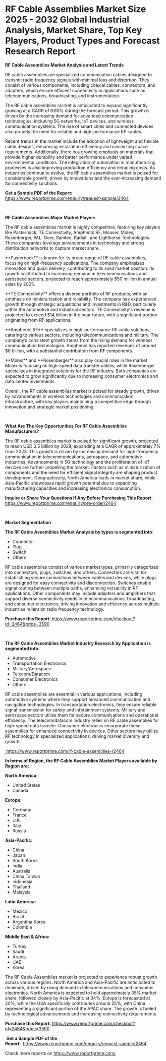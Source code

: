<p><h1>RF Cable Assemblies Market Size 2025 - 2032 Global Industrial Analysis, Market Share, Top Key Players, Product Types and Forecast Research Report</h1></p><p><strong>RF Cable Assemblies Market Analysis and Latest Trends</strong></p>
<p><p>RF cable assemblies are specialized communication cables designed to transmit radio frequency signals with minimal loss and distortion. They consist of various components, including coaxial cables, connectors, and adapters, which ensure efficient connectivity in applications such as telecommunications, broadcasting, and instrumentation.</p><p>The RF cable assemblies market is anticipated to expand significantly, growing at a CAGR of 6.60% during the forecast period. This growth is driven by the increasing demand for advanced communication technologies, including 5G networks, IoT devices, and wireless communication systems. The rise of smart cities and connected devices also propels the need for reliable and high-performance RF cables.</p><p>Recent trends in the market include the adoption of lightweight and flexible cable designs, enhancing installation efficiency and minimizing space requirements. Additionally, there is a growing emphasis on materials that provide higher durability and better performance under varied environmental conditions. The integration of automation in manufacturing processes is also improving production efficiency and reducing costs. As industries continue to evolve, the RF cable assemblies market is poised for considerable growth, driven by innovations and the ever-increasing demand for connectivity solutions.</p></p>
<p><strong>Get a Sample PDF of the Report:&nbsp;</strong> <a href="https://www.reportprime.com/enquiry/request-sample/2464?utm_campaign=1948&utm_medium=2&utm_source=Github&utm_content=ia&utm_term=18032025&utm_id=rf-cable-assemblies">https://www.reportprime.com/enquiry/request-sample/2464</a></p>
<p>&nbsp;</p>
<p><strong>RF Cable Assemblies Major Market Players</strong></p>
<p><p>The RF cable assemblies market is highly competitive, featuring key players like Pasternack, TE Connectivity, Amphenol RF, Mouser, Molex, Rosenberger, W.L. Gore, Samtec, Radiall, and Lighthorse Technologies. These companies leverage advancements in technology and strong distribution networks to capture market share.</p><p>**Pasternack** is known for its broad range of RF cable assemblies, focusing on high-frequency applications. The company emphasizes innovation and quick delivery, contributing to its solid market position. Its growth is attributed to increasing demand in telecommunications and aerospace sectors, projected to reach approximately $50 million in annual sales by 2025.</p><p>**TE Connectivity** offers a diverse portfolio of RF products, with an emphasis on miniaturization and reliability. The company has experienced growth through strategic acquisitions and investments in R&D, particularly within the automotive and industrial sectors. TE Connectivity's revenue is projected to exceed $14 billion in the near future, with a significant portion originating from RF applications.</p><p>**Amphenol RF** specializes in high-performance RF cable solutions, catering to various sectors, including telecommunications and military. The company’s consistent growth stems from the rising demand for wireless communication technologies. Amphenol has reported revenues of around $8 billion, with a substantial contribution from RF components.</p><p>**Molex** and **Rosenberger** also play crucial roles in the market. Molex is focusing on high-speed data transfer cables, while Rosenberger specializes in integrated solutions for the RF industry. Both companies are expected to grow significantly due to increasing consumer electronics and data center investments.</p><p>Overall, the RF cable assemblies market is poised for steady growth, driven by advancements in wireless technologies and communication infrastructure, with key players maintaining a competitive edge through innovation and strategic market positioning.</p></p>
<p>&nbsp;</p>
<p><strong>What Are The Key Opportunities For RF Cable Assemblies Manufacturers?</strong></p>
<p><p>The RF cable assemblies market is poised for significant growth, projected to reach USD 3.5 billion by 2028, expanding at a CAGR of approximately 7% from 2023. This growth is driven by increasing demand for high-frequency communication in telecommunications, aerospace, and automotive industries. Advancements in 5G technology and the proliferation of IoT devices are further propelling the market. Factors such as miniaturization of components and the need for efficient signal integrity are shaping product development. Geographically, North America leads in market share, while Asia-Pacific showcases rapid growth potential due to expanding manufacturing capacities and increasing electronics consumption.</p></p>
<p><strong>Inquire or Share Your Questions If Any Before Purchasing This Report:</strong> <a href="https://www.reportprime.com/enquiry/pre-order/2464?utm_campaign=1948&utm_medium=2&utm_source=Github&utm_content=ia&utm_term=18032025&utm_id=rf-cable-assemblies">https://www.reportprime.com/enquiry/pre-order/2464</a></p>
<p>&nbsp;</p>
<p><strong>Market Segmentation</strong></p>
<p><strong>The RF Cable Assemblies Market Analysis by types is segmented into:</strong></p>
<p><ul><li>Connector</li><li>Plug</li><li>Switch</li><li>Others</li></ul></p>
<p><p>RF cable assemblies consist of various market types, primarily categorized into connectors, plugs, switches, and others. Connectors are vital for establishing secure connections between cables and devices, while plugs are designed for easy connectivity and disconnection. Switches enable signal routing between multiple paths, enhancing versatility in RF applications. Other components may include adapters and amplifiers that support diverse connectivity needs in telecommunications, broadcasting, and consumer electronics, driving innovation and efficiency across multiple industries reliant on radio frequency technology.</p></p>
<p><strong>Purchase this Report:&nbsp;</strong><a href="https://www.reportprime.com/checkout?id=2464&price=3590&utm_campaign=1948&utm_medium=2&utm_source=Github&utm_content=ia&utm_term=18032025&utm_id=rf-cable-assemblies">https://www.reportprime.com/checkout?id=2464&price=3590</a></p>
<p>&nbsp;</p>
<p><strong>The RF Cable Assemblies Market Industry Research by Application is segmented into:</strong></p>
<p><ul><li>Automotive</li><li>Transportation Electronics</li><li>Military/Aerospace</li><li>Telecom/Datacom</li><li>Consumer Electronics</li><li>Others</li></ul></p>
<p><p>RF cable assemblies are essential in various applications, including automotive systems where they support advanced communication and navigation technologies. In transportation electronics, they ensure reliable signal transmission for safety and infotainment systems. Military and aerospace sectors utilize them for secure communications and operational efficiency. The telecom/datacom industry relies on RF cable assemblies for high-speed data transfer. Consumer electronics incorporate these assemblies for enhanced connectivity in devices. Other sectors may utilize RF technology in specialized applications, driving market diversity and growth.</p></p>
<p><a href="https://www.reportprime.com/rf-cable-assemblies-r2464?utm_campaign=1948&utm_medium=2&utm_source=Github&utm_content=ia&utm_term=18032025&utm_id=rf-cable-assemblies">&nbsp;https://www.reportprime.com/rf-cable-assemblies-r2464</a></p>
<p><strong>In terms of Region, the RF Cable Assemblies Market Players available by Region are:</strong></p>
<p>
    <p> <strong> North America: </strong>
        <ul>
            <li>United States</li>
            <li>Canada</li>
        </ul>
        </p> 
    <p> <strong> Europe: </strong>
        <ul>
            <li>Germany</li>
            <li>France</li>
            <li>U.K.</li>
            <li>Italy</li>
            <li>Russia</li>
        </ul>
        </p> 
    <p> <strong> Asia-Pacific: </strong>
        <ul>
            <li>China</li>
            <li>Japan</li>
            <li>South Korea</li>
            <li>India</li>
            <li>Australia</li>
            <li>China Taiwan</li>
            <li>Indonesia</li>
            <li>Thailand</li>
            <li>Malaysia</li>
        </ul>
        </p> 
    <p> <strong> Latin America: </strong>
        <ul>
            <li>Mexico</li>
            <li>Brazil</li>
            <li>Argentina Korea</li>
            <li>Colombia</li>
        </ul>
        </p> 
    <p> <strong> Middle East & Africa: </strong>
        <ul>
            <li>Turkey</li>
            <li>Saudi</li>
            <li>Arabia</li>
            <li>UAE</li>
            <li>Korea</li>
        </ul>
    </p>
    </p>
<p><p>The RF Cable Assemblies market is projected to experience robust growth across various regions. North America and Asia-Pacific are anticipated to dominate, driven by rising demand in telecommunications and consumer electronics. North America is expected to hold approximately 35% market share, followed closely by Asia-Pacific at 34%. Europe is forecasted at 20%, while the USA specifically contributes around 25%, with China representing a significant portion of the APAC share. The growth is fueled by technological advancements and increasing connectivity requirements.</p></p>
<p><strong>Purchase this Report: </strong><a href="https://www.reportprime.com/checkout?id=2464&price=3590&utm_campaign=1948&utm_medium=2&utm_source=Github&utm_content=ia&utm_term=18032025&utm_id=rf-cable-assemblies">https://www.reportprime.com/checkout?id=2464&price=3590</a></p>
<p>&nbsp;<strong>Get a Sample PDF of the Report:&nbsp;&nbsp;</strong><a href="https://www.reportprime.com/enquiry/request-sample/2464?utm_campaign=1948&utm_medium=2&utm_source=Github&utm_content=ia&utm_term=18032025&utm_id=rf-cable-assemblies">https://www.reportprime.com/enquiry/request-sample/2464</a></p>
<p><strong></strong></p>
<p>Check more reports on <a href="https://www.reportprime.com/?utm_campaign=1948&utm_medium=2&utm_source=Github&utm_content=ia&utm_term=18032025&utm_id=rf-cable-assemblies">https://www.reportprime.com/</a></p>